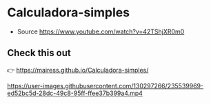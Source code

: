 # Calculadora-simples

- Source https://www.youtube.com/watch?v=42TShjXR0m0

## Check this out

:point_right: https://mairess.github.io/Calculadora-simples/





https://user-images.githubusercontent.com/130297266/235539969-ed52bc5d-28dc-49c8-95ff-ffee37b399a4.mp4

